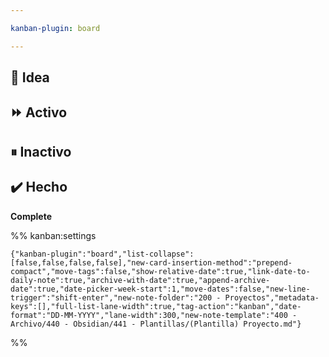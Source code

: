 ```yaml
---

kanban-plugin: board

---
```


## 💭 Idea



## ⏩ Activo



## ⏸ Inactivo



## ✔️  Hecho

**Complete**




%% kanban:settings
```
{"kanban-plugin":"board","list-collapse":[false,false,false,false],"new-card-insertion-method":"prepend-compact","move-tags":false,"show-relative-date":true,"link-date-to-daily-note":true,"archive-with-date":true,"append-archive-date":true,"date-picker-week-start":1,"move-dates":false,"new-line-trigger":"shift-enter","new-note-folder":"200 - Proyectos","metadata-keys":[],"full-list-lane-width":true,"tag-action":"kanban","date-format":"DD-MM-YYYY","lane-width":300,"new-note-template":"400 - Archivo/440 - Obsidian/441 - Plantillas/(Plantilla) Proyecto.md"}
```
%%
